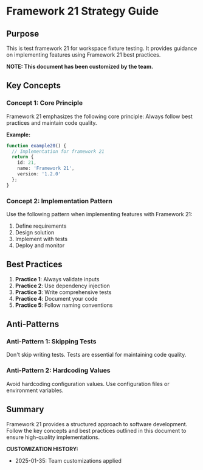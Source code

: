 # Framework 21 Strategy Guide

## Purpose

This is test framework 21 for workspace fixture testing. It provides guidance on implementing features using Framework 21 best practices.

**NOTE: This document has been customized by the team.**


## Key Concepts

### Concept 1: Core Principle

Framework 21 emphasizes the following core principle: Always follow best practices and maintain code quality.

**Example:**
```typescript
function example20() {
  // Implementation for framework 21
  return {
    id: 21,
    name: 'Framework 21',
    version: '1.2.0'
  };
}
```

### Concept 2: Implementation Pattern

Use the following pattern when implementing features with Framework 21:

1. Define requirements
2. Design solution
3. Implement with tests
4. Deploy and monitor

## Best Practices

1. **Practice 1**: Always validate inputs
2. **Practice 2**: Use dependency injection
3. **Practice 3**: Write comprehensive tests
4. **Practice 4**: Document your code
5. **Practice 5**: Follow naming conventions

## Anti-Patterns

### Anti-Pattern 1: Skipping Tests

Don't skip writing tests. Tests are essential for maintaining code quality.

### Anti-Pattern 2: Hardcoding Values

Avoid hardcoding configuration values. Use configuration files or environment variables.

## Summary

Framework 21 provides a structured approach to software development. Follow the key concepts and best practices outlined in this document to ensure high-quality implementations.


**CUSTOMIZATION HISTORY:**
- 2025-01-35: Team customizations applied


